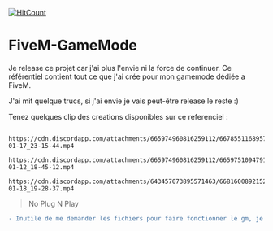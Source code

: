 [![HitCount](http://hits.dwyl.com/corazon2/FiveM-GameMode.svg)](http://hits.dwyl.com/corazon2/FiveM-GameMode)

# FiveM-GameMode
Je release ce projet car j'ai plus l'envie ni la force de continuer. Ce référentiel contient tout ce que j'ai crée pour mon gamemode dédiée a FiveM.

J'ai mit quelque trucs, si j'ai envie je vais peut-être release le reste :)

Tenez quelques clip des creations disponibles sur ce referenciel : 
```
  https://cdn.discordapp.com/attachments/665974960816259112/667855116895780874/2020-01-17_23-15-44.mp4
  https://cdn.discordapp.com/attachments/665974960816259112/665975109479170048/2020-01-12_18-45-12.mp4
  https://cdn.discordapp.com/attachments/643457073895571463/668160089215205376/2020-01-18_19-28-37.mp4
```
> No Plug N Play

```diff
- Inutile de me demander les fichiers pour faire fonctionner le gm, je ne les release pas pour le moment
```
